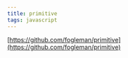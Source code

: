 ```yaml
---
title: primitive
tags: javascript
---
```

[https://github.com/fogleman/primitive](https://github.com/fogleman/primitive)
